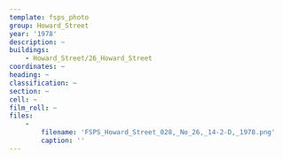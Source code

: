 ```yaml
---
template: fsps_photo
group: Howard_Street
year: '1978'
description: ~
buildings:
    - Howard_Street/26_Howard_Street
coordinates: ~
heading: ~
classification: ~
section: ~
cell: ~
film_roll: ~
files:
    -
        filename: 'FSPS_Howard_Street_028,_No_26,_14-2-D,_1978.png'
        caption: ''
---
```


